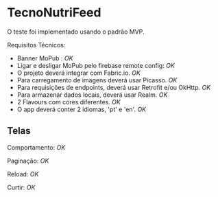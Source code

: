 # TecnoNutriFeed
O teste foi implementado usando o padrão MVP.

Requisitos Técnicos:
 - Banner MoPub : *OK* 
 - Ligar e desligar MoPub pelo firebase remote config: *OK*
 - O projeto deverá integrar com Fabric.io. *OK*
 - Para carregamento de imagens deverá usar Picasso. *OK*
 - Para requisições de endpoints, deverá usar Retrofit e/ou OkHttp. *OK* 
 - Para armazenar dados locais, deverá usar Realm. *OK*
 - 2 Flavours com cores diferentes. *OK*
 - O app deverá conter 2 idiomas, 'pt' e 'en'. *OK*

## Telas
Comportamento: *OK*

Paginação: *OK*

Reload: *OK*

Curtir: *OK*
